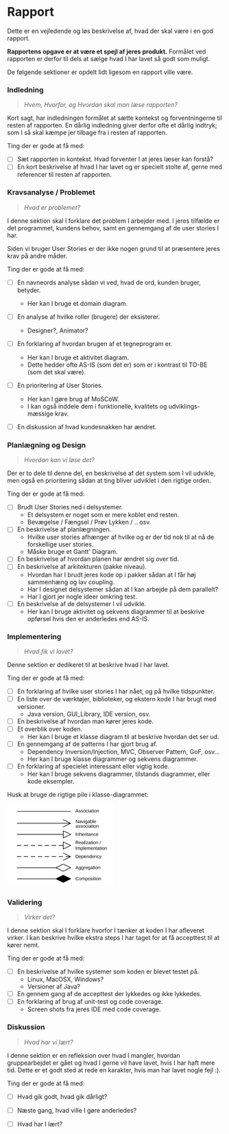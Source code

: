 # Rapport

Dette er en vejledende og løs beskrivelse af, hvad der skal være i en god rapport.

**Rapportens opgave er at være et spejl af jeres produkt.**
Formålet ved rapporten er derfor til dels at sælge hvad I har lavet så godt som muligt.

De følgende sektioner er opdelt lidt ligesom en rapport ville være. 

### Indledning

> *Hvem, Hvorfor, og Hvordan skal man læse rapporten?*

Kort sagt, har indledningen formålet at sætte kontekst og forventningerne til resten af rapporten. 
En dårlig indledning giver derfor ofte et dårlig indtryk; som I så skal kæmpe jer tilbage fra i resten af rapporten.

Ting der er gode at få med:

- [ ] Sæt rapporten in kontekst. Hvad forventer I at jeres læser kan forstå?
- [ ] En kort beskrivelse af hvad I har lavet og er specielt stolte af, gerne med referencer til resten af rapporten.

### Kravsanalyse / Problemet

> *Hvad er problemet?*

I denne sektion skal I forklare det problem I arbejder med. 
I jeres tilfælde er det programmet, kundens behov, samt en gennemgang af de user stories I har.

Siden vi bruger User Stories er der ikke nogen grund til at præsentere jeres krav på andre måder.

Ting der er gode at få med:

- [ ] En navneords analyse sådan vi ved, hvad de ord, kunden bruger, betyder.
    - Her kan I bruge et domain diagram.
- [ ] En analyse af hvilke roller (brugere) der eksisterer.
    - Designer?, Animator?
- [ ] En forklaring af hvordan brugen af et tegneprogram er. 
    - Her kan I bruge et aktivitet diagram. 
    - Dette hedder ofte AS-IS (som det er) som er i kontrast til TO-BE (som det skal være).
- [ ] En prioritering af User Stories.
    - Her kan I gøre brug af MoSCoW.
    - I kan også inddele dem i funktionelle, kvalitets og udviklings-mæssige krav.
- [ ] En diskussion af hvad kundesnakken har ændret.


### Planlægning og Design

> *Hvordan kan vi løse det?*

Der er to dele til denne del, en beskrivelse af det system som I vil udvikle, men også en prioritering sådan at ting bliver udviklet i den rigtige orden.

Ting der er gode at få med:

- [ ] Brudt User Stories ned i delsystemer.
    - Et delsystem er noget som er mere koblet end resten.
    - Bevægelse / Fængsel / Prøv Lykken / .. osv.
- [ ] En beskrivelse af planlægningen.
    - Hvilke user stories afhænger af hvilke og er der tid nok til at nå de forskellige user stories.
    - Måske bruge et Gantt' Diagram.
- [ ] En beskrivelse af hvordan planen har ændret sig over tid.
- [ ] En beskrivelse af arkitekturen (pakke niveau).
    - Hvordan har I brudt jeres kode op i pakker sådan at I får høj sammenhæng og lav coupling.
    - Har I designet delsystemer sådan at I kan arbejde på dem parallelt? 
    - Har I gjort jer nogle ideer omkring test.
- [ ] En beskrivelse af de delsystemer I vil udvikle.
    - Her kan I bruge aktivitet og sekvens diagrammer til at beskrive opførsel hvis den er anderledes
        end AS-IS.

### Implementering

> *Hvad fik vi lavet?*

Denne sektion er dedikeret til at beskrive hvad I har lavet.

Ting der er gode at få med:

- [ ] En forklaring af hvilke user stories I har nået, og på hvilke tidspunkter.
- [ ] En liste over de værktøjer, biblioteker, og ekstern kode I har brugt med versioner. 
    - Java version, GUI_Library, IDE version, osv.
- [ ] En beskrivelse af hvordan man kører jeres kode.
- [ ] Et overblik over koden.
    - Her kan I bruge et klasse diagram til at beskrive hvordan det ser ud.
- [ ] En gennemgang af de patterns I har gjort brug af.
    - Dependency Inversion/Injection, MVC, Observer Pattern, GoF, osv...
    - Her kan I bruge klasse diagrammer og sekvens diagrammer.
- [ ] En forklaring af specielet interessant eller vigtig kode.
    - Her kan I bruge sekvens diagrammer, tilstands diagrammer, eller kode eksempler.

Husk at bruge de rigtige pile i klasse-diagrammet:

<img src="graphics/uml_classes_en.svg" width="250pt" />

### Validering

> *Virker det?*

I denne sektion skal I forklare hvorfor I tænker at koden I har afleveret virker.
I kan beskrive hvilke ekstra steps I har taget for at få accepttest til at kører nemt.

Ting der er gode at få med:

- [ ] En beskrivelse af hvilke systemer som koden er blevet testet på.
    - Linux, MacOSX, Windows?
    - Versioner af Java?
- [ ] En gennem gang af de accepttest der lykkedes og ikke lykkedes.
- [ ] En forklaring af brug af unit-test og code coverage.
    - Screen shots fra jeres IDE med code coverage.

### Diskussion

> *Hvad har vi lært?*

I denne sektion er en refleksion over hvad I mangler, hvordan gruppearbejdet er gået og hvad I gerne vil have lavet, hvis I har haft mere tid. 
Dette er et godt sted at rede en karakter, hvis man har lavet nogle fejl :).

Ting der er gode at få med:

- [ ] Hvad gik godt, hvad gik dårligt?
- [ ] Næste gang, hvad ville I gøre anderledes?
- [ ] Hvad har I lært?



